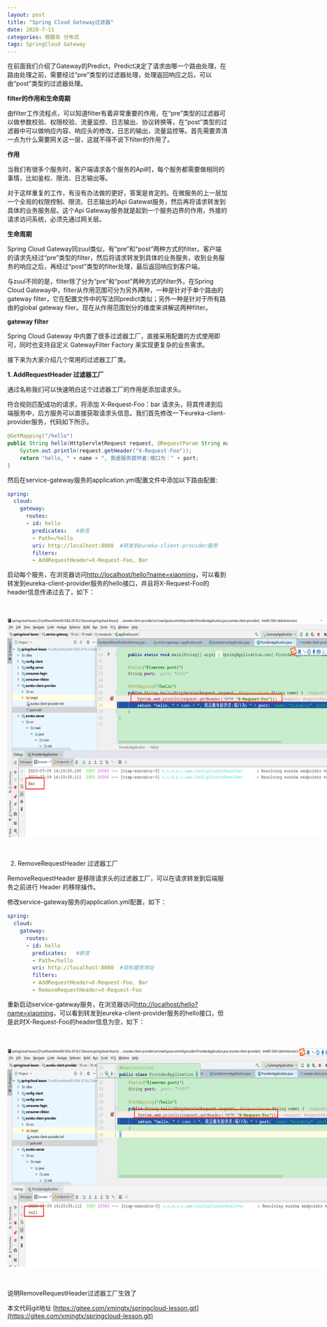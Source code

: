 ```yaml
---
layout: post
title: "Spring Cloud Gateway过滤器"
date: 2020-7-11
categories: 微服务 分布式
tags: SpringCloud Gateway
--- 
```


在前面我们介绍了Gateway的Predict，Predict决定了请求由哪一个路由处理，在路由处理之前，需要经过“pre”类型的过滤器处理，处理返回响应之后，可以由“post”类型的过滤器处理。

**filter的作用和生命周期**

由filter工作流程点，可以知道filter有着非常重要的作用，在“pre”类型的过滤器可以做参数校验、权限校验、流量监控、日志输出、协议转换等，在“post”类型的过滤器中可以做响应内容、响应头的修改，日志的输出，流量监控等。首先需要弄清一点为什么需要网关这一层，这就不得不说下filter的作用了。

**作用**

当我们有很多个服务时，客户端请求各个服务的Api时，每个服务都需要做相同的事情，比如鉴权、限流、日志输出等。

对于这样重复的工作，有没有办法做的更好，答案是肯定的。在微服务的上一层加一个全局的权限控制、限流、日志输出的Api Gatewat服务，然后再将请求转发到具体的业务服务层。这个Api Gateway服务就是起到一个服务边界的作用，外接的请求访问系统，必须先通过网关层。

**生命周期**

Spring Cloud Gateway同zuul类似，有“pre”和“post”两种方式的filter。客户端的请求先经过“pre”类型的filter，然后将请求转发到具体的业务服务，收到业务服务的响应之后，再经过“post”类型的filter处理，最后返回响应到客户端。

与zuul不同的是，filter除了分为“pre”和“post”两种方式的filter外，在Spring Cloud Gateway中，filter从作用范围可分为另外两种，一种是针对于单个路由的gateway filter，它在配置文件中的写法同predict类似；另外一种是针对于所有路由的global gateway filer。现在从作用范围划分的维度来讲解这两种filter。

**gateway filter**

Spring Cloud Gateway 中内置了很多过滤器工厂，直接采用配置的方式使用即可，同时也支持自定义 GatewayFilter Factory 来实现更复杂的业务需求。

接下来为大家介绍几个常用的过滤器工厂类。

**1. AddRequestHeader 过滤器工厂**

通过名称我们可以快速明白这个过滤器工厂的作用是添加请求头。

符合规则匹配成功的请求，将添加 X-Request-Foo：bar 请求头，将其传递到后端服务中，后方服务可以直接获取请求头信息。我们首先修改一下eureka-client-provider服务，代码如下所示。

```java
@GetMapping("/hello")
public String hello(HttpServletRequest request, @RequestParam String name) {
    System.out.println(request.getHeader("X-Request-Foo"));
    return "hello, " + name + ", 我是服务提供者:端口为：" + port;
}
```

然后在service-gateway服务的application.yml配置文件中添加以下路由配置:

```yaml
spring:
  cloud:
    gateway:
      routes:
      - id: hello
        predicates:   #断言
        - Path=/hello
        uri: http://localhost:8080  #转发到eureka-client-provider服务
        filters:
        - AddRequestHeader=X-Request-Foo, Bar
```

启动每个服务，在浏览器访问[http://localhost/hello?name=xiaoming](http://localhost/hello?name=xiaoming)，可以看到转发到eureka-client-provider服务的hello接口，并且将X-Request-Foo的header信息传递过去了，如下：


<div style="width:780px;height:500px;margin:50px auto;">
    <img alt="route-filter1.png" src="/images/route-filter1.png" width="780" height="500"/>
</div>


2. RemoveRequestHeader 过滤器工厂

RemoveRequestHeader 是移除请求头的过滤器工厂，可以在请求转发到后端服务之前进行 Header 的移除操作。

修改service-gateway服务的application.yml配置，如下：

```yaml
spring:
  cloud:
    gateway:
      routes:
      - id: hello
        predicates:   #断言
        - Path=/hello
        uri: http://localhost:8080  #目标服务地址
        filters:
        - AddRequestHeader=X-Request-Foo, Bar
        - RemoveRequestHeader=X-Request-Foo
```

重新启动service-gateway服务，在浏览器访问[http://localhost/hello?name=xiaoming](http://localhost/hello?name=xiaoming)，可以看到转发到eureka-client-provider服务的hello接口，但是此时X-Request-Foo的header信息为空，如下：

<div style="width:780px;height:500px;margin:50px auto;">
    <img alt="route-filter2.png" src="/images/route-filter2.png" width="780" height="500"/>
</div>

说明RemoveRequestHeader过滤器工厂生效了

本文代码git地址 [https://gitee.com/xmingtx/springcloud-lesson.git](https://gitee.com/xmingtx/springcloud-lesson.git)